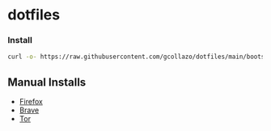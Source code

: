 # dotfiles

### Install
```bash
curl -o- https://raw.githubusercontent.com/gcollazo/dotfiles/main/bootstrap.sh | bash
```

## Manual Installs
- [Firefox](https://www.mozilla.org/en-US/firefox/new/)
- [Brave](https://brave.com)
- [Tor](https://www.torproject.org/download/)
